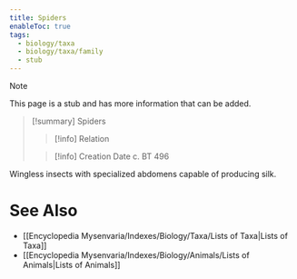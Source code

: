 ```yaml
---
title: Spiders
enableToc: true
tags:
  - biology/taxa
  - biology/taxa/family
  - stub
---
```


> [!note]
> This page is a stub and has more information that can be added.

> [!summary] Spiders
> > [!info] Relation
>
> > [!info] Creation Date
> > c. BT 496

Wingless insects with specialized abdomens capable of producing silk.

# See Also
- [[Encyclopedia Mysenvaria/Indexes/Biology/Taxa/Lists of Taxa|Lists of Taxa]]
- [[Encyclopedia Mysenvaria/Indexes/Biology/Animals/Lists of Animals|Lists of Animals]]
